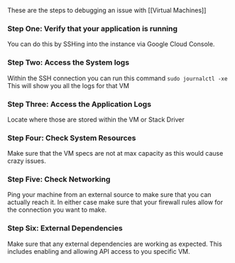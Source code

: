 These are the steps to debugging an issue with [[Virtual Machines]]

### Step One: Verify that your application is running
You can do this by SSHing into the instance via Google Cloud Console.

### Step Two: Access the System logs
Within the SSH connection you can run this command
`sudo journalctl -xe`
This will show you all the logs for that VM

### Step Three: Access the Application Logs
Locate where those are stored within the VM or Stack Driver

### Step Four: Check System Resources
Make sure that the VM specs are not at max capacity as this would cause crazy issues.

### Step Five: Check Networking 
Ping your machine from an external source to make sure that you can actually reach it. In either case make sure that your firewall rules allow for the connection you want to make.

### Step Six: External Dependencies
Make sure that any external dependencies are working as expected. This includes enabling and allowing API access to you specific VM.